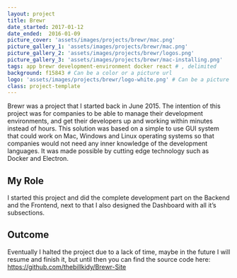 ```yaml
---
layout: project
title: Brewr
date_started: 2017-01-12
date_ended:  2016-01-09
picture_cover: 'assets/images/projects/brewr/mac.png' 
picture_gallery_1: 'assets/images/projects/brewr/mac.png' 
picture_gallery_2: 'assets/images/projects/brewr/logos.png' 
picture_gallery_3: 'assets/images/projects/brewr/mac-installing.png' 
tags: app brewr development-environment docker react # , delimited
background: f15843 # Can be a color or a picture url
logo: 'assets/images/projects/brewr/logo-white.png' # Can be a picture url or a name
class: project-template
---
```


Brewr was a project that I started back in June 2015. The intention of this project was for companies to be able to manage their development environments, and get their developers up and working within minutes instead of hours. This solution was based on a simple to use GUI system that could work on Mac, Windows and Linux operating systems so that companies would not need any inner knowledge of the development languages. It was made possible by cutting edge technology such as Docker and Electron.

## My Role

I started this project and did the complete development part on the Backend and the Frontend, next to that I also designed the Dashboard with all it’s subsections.

## Outcome

Eventually I halted the project due to a lack of time, maybe in the future I will resume and finish it, but until then you can find the source code here: https://github.com/thebillkidy/Brewr-Site
